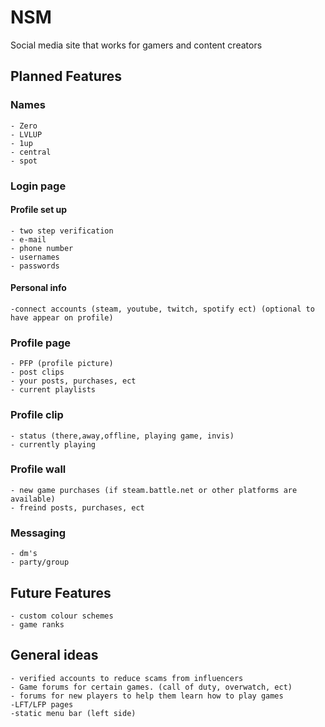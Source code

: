 # NSM

Social media site that works for gamers and content creators

## Planned Features

### Names
	- Zero
	- LVLUP
	- 1up
	- central
	- spot

### Login page

#### Profile set up
	- two step verification
	- e-mail
	- phone number
	- usernames
	- passwords

#### Personal info
	-connect accounts (steam, youtube, twitch, spotify ect) (optional to have appear on profile)


### Profile page

	- PFP (profile picture)
	- post clips
	- your posts, purchases, ect
	- current playlists

### Profile clip
	- status (there,away,offline, playing game, invis)
	- currently playing

### Profile wall
	- new game purchases (if steam.battle.net or other platforms are available)
	- freind posts, purchases, ect

### Messaging
	- dm's
	- party/group

## Future Features
	- custom colour schemes
	- game ranks

## General ideas
	- verified accounts to reduce scams from influencers
	- Game forums for certain games. (call of duty, overwatch, ect)
	- forums for new players to help them learn how to play games
	-LFT/LFP pages
	-static menu bar (left side)


